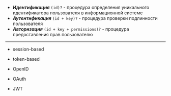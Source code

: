 -  ***Идентификация*** `(id)?` - процедура определения уникального идентификатора пользователя в информационной системе
- ***Аутентификация*** `(id + key)?` - процедура проверки подлинности пользователя
- ***Авторизация*** `(id + key + permissions)?` - процедура предоставления прав пользователю

---

- session-based
- token-based

- OpenID
- OAuth
- JWT
